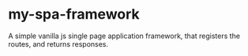 # my-spa-framework
A simple vanilla js single page application framework, that registers the routes, and returns responses.
